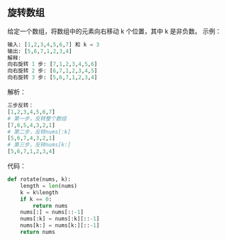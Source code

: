 ## 旋转数组
给定一个数组，将数组中的元素向右移动 k 个位置，其中 k 是非负数。
示例：
```python
输入: [1,2,3,4,5,6,7] 和 k = 3
输出: [5,6,7,1,2,3,4]
解释:
向右旋转 1 步: [7,1,2,3,4,5,6]
向右旋转 2 步: [6,7,1,2,3,4,5]
向右旋转 3 步: [5,6,7,1,2,3,4]
```

解析：

```python
三步反转：
[1,2,3,4,5,6,7]
# 第一步，反转整个数组
[7,6,5,4,3,2,1]
# 第二步，反转nums[:k]
[5,6,7,4,3,2,1]
# 第三步，反转nums[k:]
[5,6,7,1,2,3,4]
```

代码：

```python
def rotate(nums, k):
    length = len(nums)
    k = k%length
    if k == 0:
        return nums
    nums[:] = nums[::-1]
    nums[:k] = nums[:k][::-1]
    nums[k:] = nums[k:][::-1]
    return nums
```
